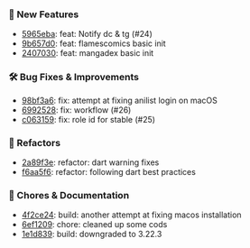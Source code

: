 

### 🎉 New Features
* [5965eba](https://github.com/RyanYuuki/AnymeX/commit/5965eba): feat: Notify dc & tg (#24)
* [9b657d0](https://github.com/RyanYuuki/AnymeX/commit/9b657d0): feat: flamescomics basic init
* [2407030](https://github.com/RyanYuuki/AnymeX/commit/2407030): feat: mangadex basic init

### 🛠️ Bug Fixes & Improvements
* [98bf3a6](https://github.com/RyanYuuki/AnymeX/commit/98bf3a6): fix: attempt at fixing anilist login on macOS
* [6992528](https://github.com/RyanYuuki/AnymeX/commit/6992528): fix: workflow (#26)
* [c063159](https://github.com/RyanYuuki/AnymeX/commit/c063159): fix: role id for stable (#25)

### 🔧 Refactors
* [2a89f3e](https://github.com/RyanYuuki/AnymeX/commit/2a89f3e): refactor: dart warning fixes
* [f6aa5f6](https://github.com/RyanYuuki/AnymeX/commit/f6aa5f6): refactor: following dart best practices

### 🧹 Chores & Documentation
* [4f2ce24](https://github.com/RyanYuuki/AnymeX/commit/4f2ce24): build: another attempt at fixing macos installation
* [6ef1209](https://github.com/RyanYuuki/AnymeX/commit/6ef1209): chore: cleaned up some cods
* [1e1d839](https://github.com/RyanYuuki/AnymeX/commit/1e1d839): build: downgraded to 3.22.3

